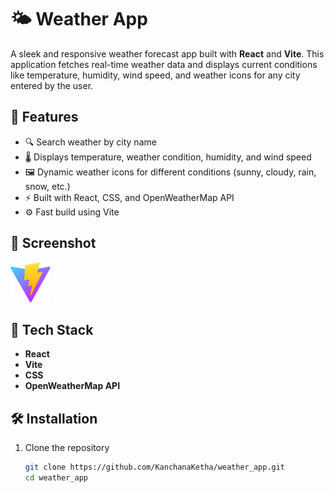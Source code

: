# 🌤️ Weather App

A sleek and responsive weather forecast app built with **React** and **Vite**. This application fetches real-time weather data and displays current conditions like temperature, humidity, wind speed, and weather icons for any city entered by the user.

## 🚀 Features

- 🔍 Search weather by city name
- 🌡️ Displays temperature, weather condition, humidity, and wind speed
- 🖼️ Dynamic weather icons for different conditions (sunny, cloudy, rain, snow, etc.)
- ⚡ Built with React, CSS, and OpenWeatherMap API
- ⚙️ Fast build using Vite

## 📸 Screenshot

![App Screenshot](public/vite.svg)

## 🧰 Tech Stack

- **React**
- **Vite**
- **CSS**
- **OpenWeatherMap API**

## 🛠️ Installation

1. Clone the repository
   ```bash
   git clone https://github.com/KanchanaKetha/weather_app.git
   cd weather_app
